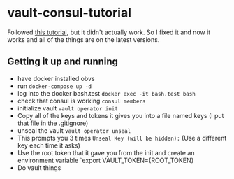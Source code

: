 # vault-consul-tutorial
Followed [this tutorial](https://medium.com/@pcarion/a-consul-a-vault-and-a-docker-walk-into-a-bar-d5a5bf897a87), but it didn't actually work. So I fixed it and now it works and all of the things are on the latest versions.

## Getting it up and running
 - have docker installed obvs
 - run `docker-compose up -d`
 - log into the docker bash.test `docker exec -it bash.test bash`
 - check that consul is working `consul members`
 - initialize vault `vault operator init`
 - Copy all of the keys and tokens it gives you into a file named keys (I put that file in the .gitignore)
 - unseal the vault `vault operator unseal`
 - This prompts you 3 times `Unseal Key (will be hidden):` (Use a different key each time it asks)
 - Use the root token that it gave you from the init and create an environment variable `export VAULT_TOKEN={ROOT_TOKEN}
 - Do vault things
